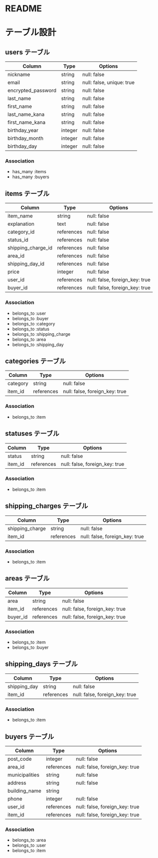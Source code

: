 # README

# テーブル設計

## users テーブル

| Column             | Type    | Options                   |
| ------------------ | ------- | ------------------------- |
| nickname           | string  | null: false               |
| email              | string  | null: false, unique: true |
| encrypted_password | string  | null: false               |
| last_name          | string  | null: false               |
| first_name         | string  | null: false               |
| last_name_kana     | string  | null: false               |
| first_name_kana    | string  | null: false               |
| birthday_year      | integer | null: false               |
| birthday_month     | integer | null: false               |
| birthday_day       | integer | null: false               |

### Association

- has_many :items
- has_many :buyers


## items テーブル

| Column             | Type       | Options                        |
| ------------------ | ---------- | ------------------------------ |
| item_name          | string     | null: false                    |
| explanation        | text       | null: false                    |
| category_id        | references | null: false                    |
| status_id          | references | null: false                    |
| shipping_charge_id | references | null: false                    |
| area_id            | references | null: false                    |
| shipping_day_id    | references | null: false                    |
| price              | integer    | null: false                    |
| user_id            | references | null: false, foreign_key: true |
| buyer_id           | references | null: false, foreign_key: true |

### Association

- belongs_to :user
- belongs_to :buyer
- belongs_to :category
- belongs_to :status
- belongs_to :shipping_charge
- belongs_to :area
- belongs_to :shipping_day


## categories テーブル

| Column             | Type       | Options                        |
| ------------------ | ---------- | ------------------------------ |
| category           | string     | null: false                    |
| item_id            | references | null: false, foreign_key: true |

### Association

- belongs_to :item


## statuses テーブル

| Column             | Type       | Options                        |
| ------------------ | ---------- | ------------------------------ |
| status             | string     | null: false                    |
| item_id            | references | null: false, foreign_key: true |

### Association

- belongs_to :item


## shipping_charges テーブル

| Column             | Type       | Options                        |
| ------------------ | ---------- | ------------------------------ |
| shipping_charge    | string     | null: false                    |
| item_id            | references | null: false, foreign_key: true |

### Association

- belongs_to :item


## areas テーブル

| Column             | Type       | Options                         |
| ------------------ | ---------- | ------------------------------- |
| area               | string     | null: false                     |
| item_id            | references | null: false, foreign_key: true  |
| buyer_id           | references | null: false, foreign_key: true |

### Association

- belongs_to :item
- belongs_to :buyer


## shipping_days テーブル

| Column             | Type       | Options                        |
| ------------------ | ---------- | ------------------------------ |
| shipping_day       | string     | null: false                    |
| item_id            | references | null: false, foreign_key: true |

### Association

- belongs_to :item


## buyers テーブル

| Column             | Type       | Options                        |
| ------------------ | ---------- | ------------------------------ |
| post_code          | integer    | null: false                    |
| area_id            | references | null: false, foreign_key: true |
| municipalities     | string     | null: false                    |
| address            | string     | null: false                    |
| building_name      | string     |                                |
| phone              | integer    | null: false                    |
| user_id            | references | null: false, foreign_key: true |
| item_id            | references | null: false, foreign_key: true |

### Association

- belongs_to :area
- belongs_to :user
- belongs_to :item
